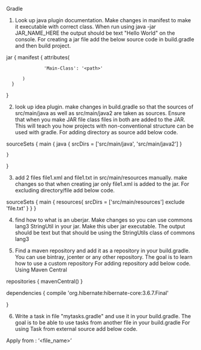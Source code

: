 Gradle

1. Look up java plugin documentation. Make changes in manifest to make it executable with correct class. When run using java -jar JAR_NAME_HERE the output should be text "Hello World" on the console. For creating a jar file add the below source code in build.gradle and then build project.

jar {
      manifest {
          attributes(
  
                  'Main-Class': '<path>'
  
          )
      }
 }

2. look up idea plugin. make changes in build.gradle so that the sources of src/main/java as well as src/main/java2 are taken as sources. Ensure that when you make JAR file class files in both are added to the JAR. This will teach you how projects with non-conventional structure can be used with gradle. For adding directory as source add below code.

sourceSets {
    main {
        java {
            srcDirs = ['src/main/java', 'src/main/java2']
        }
        
    }
}

3. add 2 files file1.xml and file1.txt in src/main/resources manually. make changes so that when creating jar only file1.xml is added to the jar.  For excluding directory/file add below code.

sourceSets {
    main {
        resources{
            srcDirs = ['src/main/resources']
            exclude 'file.txt'
        }
    }
}

4. find how to what is an uberjar. Make changes so you can use commons lang3 StringUtil in your jar. Make this uber jar executable. The output should be text but that should be using the StringUtils class of commons lang3

5. Find a maven repository and add it as a repository in your build.gradle. You can use bintray, jcenter or any other repository. The goal is to learn how to use a custom repository For adding repository add below code. Using Maven Central

repositories {
    mavenCentral()
}

dependencies {
    compile 'org.hibernate:hibernate-core:3.6.7.Final'


}

6. Write a task in file "mytasks.gradle" and use it in your build.gradle. The goal is to be able to use tasks from another file in your build.gradle For using Task from external source add below code.

Apply from : ‘<file_name>’

